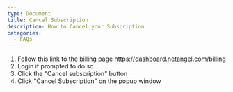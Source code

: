 ```yaml
---
type: Document
title: Cancel Subscription
description: How to Cancel your Subscription
categories:
  - FAQs
---
```

1. Follow this link to the billing page <https://dashboard.netangel.com/billing>
2. Login if prompted to do so
3. Click the "Cancel subscription" button
4. Click "Cancel Subscription" on the popup window
